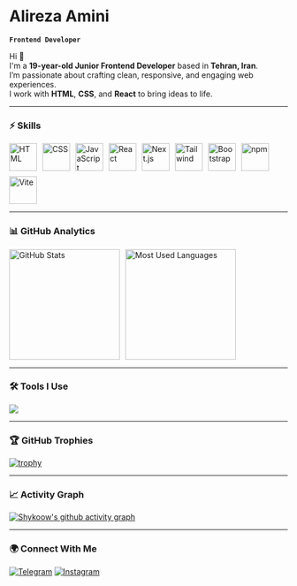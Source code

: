 # Alireza Amini

**`Frontend Developer`**

Hi 👋  
I'm a **19-year-old Junior Frontend Developer** based in **Tehran, Iran**.  
I’m passionate about crafting clean, responsive, and engaging web experiences.  
I work with **HTML**, **CSS**, and **React** to bring ideas to life.

---

### ⚡ Skills

<p align="left" style="display: flex; flex-wrap: wrap; gap: 10px;">
  <img alt="HTML" title="HTML" width="50px" src="https://cdn.jsdelivr.net/gh/devicons/devicon@latest/icons/html5/html5-original.svg" />
  <img alt="CSS" title="CSS" width="50px" src="https://cdn.jsdelivr.net/gh/devicons/devicon@latest/icons/css3/css3-original.svg" />
  <img alt="JavaScript" title="JavaScript" width="50px" src="https://cdn.jsdelivr.net/gh/devicons/devicon@latest/icons/javascript/javascript-original.svg" />
  <img alt="React" title="React" width="50px" src="https://cdn.jsdelivr.net/gh/devicons/devicon@latest/icons/react/react-original.svg" />
  <img alt="Next.js" title="Next.js" width="50px" src="https://cdn.jsdelivr.net/gh/devicons/devicon@latest/icons/nextjs/nextjs-original.svg" />
  <img alt="Tailwind" title="Tailwind" width="50px" src="https://cdn.jsdelivr.net/gh/devicons/devicon@latest/icons/tailwindcss/tailwindcss-original.svg" />
  <img alt="Bootstrap" title="Bootstrap" width="50px" src="https://cdn.jsdelivr.net/gh/devicons/devicon@latest/icons/bootstrap/bootstrap-original.svg" />
  <img alt="npm" title="npm" width="50px" src="https://cdn.jsdelivr.net/gh/devicons/devicon@latest/icons/npm/npm-original-wordmark.svg" />
  <img alt="Vite" title="Vite" width="50px" src="https://vitejs.dev/logo.svg" />
</p>

---

### 📊 GitHub Analytics

<p style="display: flex; flex-wrap: wrap; gap: 10px;">
  <img alt="GitHub Stats" height="200" src="https://github-readme-stats.vercel.app/api?username=Shykoow&show_icons=true&theme=tokyonight&include_all_commits=true" />
  <img alt="Most Used Languages" height="200" src="https://github-readme-stats.vercel.app/api/top-langs/?username=Shykoow&theme=tokyonight&layout=compact&custom_title=Most%20Used%20Languages&langs_count=9" />
</p>

---

### 🛠️ Tools I Use

<p style="display: flex; flex-wrap: wrap; gap: 10px;">
  <img src="https://skillicons.dev/icons?i=vscode,git,github,figma&per-icon=100" />
</p>

---

### 🏆 GitHub Trophies
[![trophy](https://github-profile-trophy.vercel.app/?username=Shykoow&theme=tokyonight&no-frame=true&no-bg=true&margin-w=15)](https://github.com/ryo-ma/github-profile-trophy)

---

### 📈 Activity Graph
[![Shykoow's github activity graph](https://github-readme-activity-graph.vercel.app/graph?username=Shykoow&theme=tokyo-night)](https://github.com/ashutosh00710/github-readme-activity-graph)

---

### 🌍 Connect With Me
[![Telegram](https://img.shields.io/badge/Telegram-2CA5E0?style=for-the-badge&logo=telegram&logoColor=white)](https://t.me/shykoow)
[![Instagram](https://img.shields.io/badge/Instagram-E4405F?style=for-the-badge&logo=instagram&logoColor=white)](https://www.instagram.com/shykoow/)
